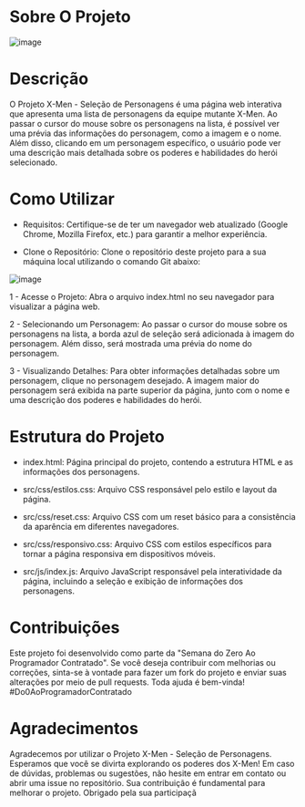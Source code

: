 # Sobre O Projeto

![image](https://github.com/joaohenriDev/X-Men/assets/118625621/3229db58-dda0-4732-b40e-2730b7178fdb)


# Descrição

O Projeto X-Men - Seleção de Personagens é uma página web interativa que apresenta uma lista de personagens da equipe mutante X-Men. Ao passar o cursor do mouse sobre os personagens na lista, é possível ver uma prévia das informações do personagem, como a imagem e o nome. Além disso, clicando em um personagem específico, o usuário pode ver uma descrição mais detalhada sobre os poderes e habilidades do herói selecionado.


# Como Utilizar

- Requisitos: Certifique-se de ter um navegador web atualizado (Google Chrome, Mozilla Firefox, etc.) para garantir a melhor experiência.

- Clone o Repositório: Clone o repositório deste projeto para a sua máquina local utilizando o comando Git abaixo:

![image](https://github.com/joaohenriDev/X-Men/assets/118625621/3dd93fe4-57ff-465d-aa67-10e5b1daef9c)

1 - Acesse o Projeto: Abra o arquivo index.html no seu navegador para visualizar a página web.

2 - Selecionando um Personagem: Ao passar o cursor do mouse sobre os personagens na lista, a borda azul de seleção será adicionada à imagem do personagem. Além disso, será mostrada uma prévia do nome do personagem.

3 - Visualizando Detalhes: Para obter informações detalhadas sobre um personagem, clique no personagem desejado. A imagem maior do personagem será exibida na parte superior da página, junto com o nome e uma descrição dos poderes e habilidades do herói.


# Estrutura do Projeto


- index.html: Página principal do projeto, contendo a estrutura HTML e as informações dos personagens.

- src/css/estilos.css: Arquivo CSS responsável pelo estilo e layout da página.

- src/css/reset.css: Arquivo CSS com um reset básico para a consistência da aparência em diferentes navegadores.

- src/css/responsivo.css: Arquivo CSS com estilos específicos para tornar a página responsiva em dispositivos móveis.

- src/js/index.js: Arquivo JavaScript responsável pela interatividade da página, incluindo a seleção e exibição de informações dos personagens.


# Contribuições

Este projeto foi desenvolvido como parte da "Semana do Zero Ao Programador Contratado". Se você deseja contribuir com melhorias ou correções, sinta-se à vontade para fazer um fork do projeto e enviar suas alterações por meio de pull requests. Toda ajuda é bem-vinda!
#Do0AoProgramadorContratado



# Agradecimentos

Agradecemos por utilizar o Projeto X-Men - Seleção de Personagens. Esperamos que você se divirta explorando os poderes dos X-Men! Em caso de dúvidas, problemas ou sugestões, não hesite em entrar em contato ou abrir uma issue no repositório. Sua contribuição é fundamental para melhorar o projeto. Obrigado pela sua participaçã
